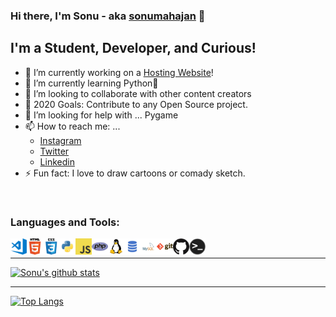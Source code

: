 ### Hi there, I'm Sonu - aka [sonumahajan][website] 👋

## I'm a Student, Developer, and Curious!
- 🔭 I’m currently working on a [Hosting Website]!
- 🌱 I’m currently learning Python🤣
- 👯 I’m looking to collaborate with other content creators
- 🥅 2020 Goals: Contribute to any Open Source project.
- 🤔 I’m looking for help with ... Pygame
- 📫 How to reach me: ...
    - [Instagram]
    - [Twitter]
    - [Linkedin]
- ⚡ Fun fact: I love to draw cartoons or comady sketch.

<br />

### Languages and Tools:

[<img align="left" alt="Visual Studio Code" width="26px" src="https://raw.githubusercontent.com/github/explore/80688e429a7d4ef2fca1e82350fe8e3517d3494d/topics/visual-studio-code/visual-studio-code.png" />][github]
[<img align="left" alt="HTML5" width="26px" src="https://raw.githubusercontent.com/github/explore/80688e429a7d4ef2fca1e82350fe8e3517d3494d/topics/html/html.png" />][github]
[<img align="left" alt="CSS3" width="26px" src="https://raw.githubusercontent.com/github/explore/80688e429a7d4ef2fca1e82350fe8e3517d3494d/topics/css/css.png" />][github]
[<img align="left" alt="python" width="26px" src="https://raw.githubusercontent.com/github/explore/80688e429a7d4ef2fca1e82350fe8e3517d3494d/topics/python/python.png" />][github]
[<img align="left" alt="JavaScript" width="26px" src="https://raw.githubusercontent.com/github/explore/80688e429a7d4ef2fca1e82350fe8e3517d3494d/topics/javascript/javascript.png" />][github]
[<img align="left" alt="php" width="26px" src="https://raw.githubusercontent.com/github/explore/80688e429a7d4ef2fca1e82350fe8e3517d3494d/topics/php/php.png" />][github]
[<img align="left" alt="linux" width="26px" src="https://raw.githubusercontent.com/github/explore/361e2821e2dea67711cde99c9c40ed357061cf27/topics/linux/linux.png" />][github]
[<img align="left" alt="SQL" width="26px" src="https://raw.githubusercontent.com/github/explore/80688e429a7d4ef2fca1e82350fe8e3517d3494d/topics/sql/sql.png" />][github]
[<img align="left" alt="MySQL" width="26px" src="https://raw.githubusercontent.com/github/explore/80688e429a7d4ef2fca1e82350fe8e3517d3494d/topics/mysql/mysql.png" />][github]
[<img align="left" alt="Git" width="26px" src="https://raw.githubusercontent.com/github/explore/80688e429a7d4ef2fca1e82350fe8e3517d3494d/topics/git/git.png" />][github]
[<img align="left" alt="GitHub" width="26px" src="https://raw.githubusercontent.com/github/explore/78df643247d429f6cc873026c0622819ad797942/topics/github/github.png" />][github]
[<img align="left" alt="Terminal" width="26px" src="https://raw.githubusercontent.com/github/explore/80688e429a7d4ef2fca1e82350fe8e3517d3494d/topics/terminal/terminal.png" />][github]
<br />

---

[![Sonu's github stats](https://github-readme-stats.sonumahajan.vercel.app/api?username=sonumahajan&count_private=true&show_icons=true)](https://github.com/sonumahajan/github-readme-stats)

---

[![Top Langs](https://github-readme-stats.sonumahajan.vercel.app/api/top-langs/?username=sonumahajan&layout=compact)](https://github.com/sonumahajan/github-readme-stats)


[Website]: https://github.com/sonumahajan
[Twitter]: https://twitter.com/the_sonu_0 
[Instagram]: https://www.instagram.com/the_sonu_0
[github]: https://github.com/sonumahajan?tab=repositories
[Linkedin]: https://www.linkedin.com/in/sonu-kumar-901881192
[Hosting Website]: http://sonumahajan.github.io/

